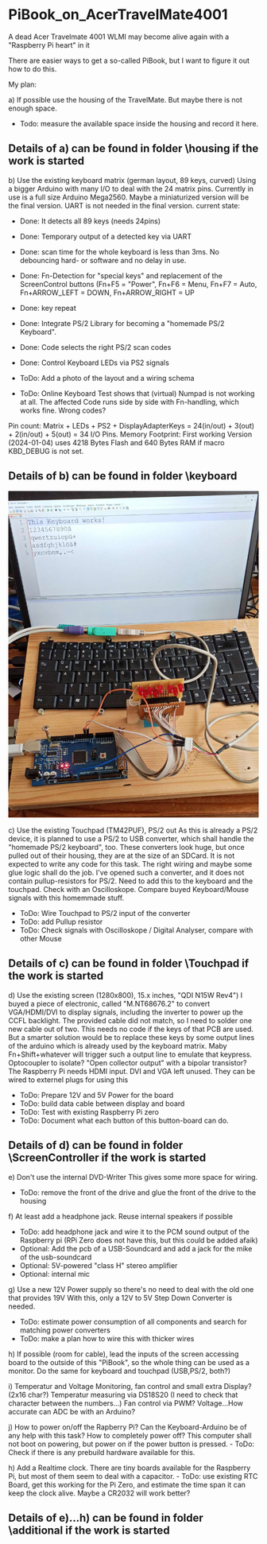 # PiBook_on_AcerTravelMate4001
A dead Acer Travelmate 4001 WLMI may become alive again with a "Raspberry Pi heart" in it

There are easier ways to get a so-called PiBook, but I want to figure it out how to do this. 

My plan:

a) If possible use the housing of the TravelMate. But maybe there is not enough space.
  - Todo: measure the available space inside the housing and record it here.

## Details of a) can be found in folder \housing if the work is started

b) Use the existing keyboard matrix (german layout, 89 keys, curved)
  Using a bigger Arduino with many I/O to deal with the 24 matrix pins.
  Currently in use is a full size Arduino Mega2560. Maybe a miniaturized version will be the final version. UART is not needed in the final version.
  current state:
  - Done: It detects all 89 keys (needs 24pins)
  - Done: Temporary output of a detected key via UART
  - Done: scan time for the whole keyboard is less than 3ms. No debouncing hard- or software and no delay in use. 
  - Done: Fn-Detection for "special keys" and replacement of the ScreenControl buttons (Fn+F5 = "Power", Fn+F6 = Menu, Fn+F7 = Auto, Fn+ARROW_LEFT = DOWN, Fn+ARROW_RIGHT = UP  
  - Done: key repeat
  - Done: Integrate PS/2 Library for becoming a "homemade PS/2 Keyboard".
  - Done: Code selects the right PS/2 scan codes
  - Done: Control Keyboard LEDs via PS2 signals
    
  - ToDo: Add a photo of the layout and a wiring schema
  - ToDo: Online Keyboard Test shows that (virtual) Numpad is not working at all. The affected Code runs side by side with Fn-handling, which works fine. Wrong codes?
  
  Pin count: Matrix + LEDs + PS2 + DisplayAdapterKeys = 24(in/out) + 3(out) + 2(in/out) + 5(out) = 34 I/O Pins.
  Memory Footprint: First working Version (2024-01-04) uses 4218 Bytes Flash and 640 Bytes RAM if macro KBD_DEBUG is not set.
  
## Details of b) can be found in folder \keyboard

![image](Keyboard/Keyboard_on_board.JPEG)
  
c) Use the existing Touchpad (TM42PUF), PS/2 out
  As this is already a PS/2 device, it is planned to use a PS/2 to USB converter, which shall handle the "homemade PS/2 keyboard", too.
  These converters look huge, but once pulled out of their housing, they are at the size of an SDCard.
  It is not expected to write any code for this task. The right wiring and maybe some glue logic shall do the job.
  I've opened such a converter, and it does not contain pullup-resistors for PS/2. Need to add this to the keyboard and the touchpad.
  Check with an Oscilloskope. Compare buyed Keyboard/Mouse signals with this homemmade stuff. 
  - ToDo: Wire Touchpad to PS/2 input of the converter
  - ToDo: add Pullup resistor
  - ToDo: Check signals with Oscilloskope / Digital Analyser, compare with other Mouse
 
## Details of c) can be found in folder \Touchpad if the work is started

d) Use the existing screen (1280x800), 15.x inches, "QDI N15W Rev4")
  I buyed a piece of electronic, called "M.NT68676.2" to convert VGA/HDMI/DVI to display signals, including the inverter to power up the CCFL backlight.
  The provided cable did not match, so I need to solder one new cable out of two.
  This needs no code if the keys of that PCB are used. But a smarter solution would be to replace these keys by some output lines of the arduino which is
  already used by the keyboard matrix. Maby Fn+Shift+whatever will trigger such a output line to emulate that keypress.
  Optocoupler to isolate? "Open collector output" with a bipolar transistor?
  The Raspberry Pi needs HDMI input. DVI and VGA left unused. They can be wired to externel plugs for using this
  - ToDo: Prepare 12V and 5V Power for the board 
  - ToDo: build data cable between display and board
  - ToDo: Test with existing Raspberry Pi zero
  - ToDo: Document what each button of this button-board can do.

## Details of d) can be found in folder \ScreenController if the work is started

e) Don't use the internal DVD-Writer
  This gives some more space for wiring.
  - ToDo: remove the front of the drive and glue the front of the drive to the housing
  
f) At least add a headphone jack. Reuse internal speakers if possible 
  - ToDo: add headphone jack and wire it to the PCM sound output of the Raspberry pi (RPi Zero does not have this, but this could be added afaik)
  - Optional: Add the pcb of a USB-Soundcard and add a jack for the mike of the usb-soundcard
  - Optional: 5V-powered "class H" stereo amplifier
  - Optional: internal mic
 
g) Use a new 12V Power supply so there's no need to deal with the old one that provides 19V
  With this, only a 12V to 5V Step Down Converter is needed.
  - ToDo: estimate power consumption of all components and search for matching power converters
  - ToDo: make a plan how to wire this with thicker wires
  
h) If possible (room for cable), lead the inputs of the screen accessing board to the outside of this "PiBook", so the whole thing can be used as a monitor.
    Do the same for keyboard and touchpad (USB,PS/2, both?)

i) Temperatur and Voltage Monitoring, fan control and small extra Display? (2x16 char?)
  Temperatur measuring via DS18S20 (I need to check that character between the numbers...)
  Fan control via PWM?
  Voltage...How accurate can ADC be with an Arduino?
  
j) How to power on/off the Rapberry Pi? 
	Can the Keyboard-Arduino be of any help with this task?
	How to completely power off? This computer shall not boot on powering, but power on if the power button is pressed.
	- ToDo: Check if there is any prebuild hardware available for this.

h) Add a Realtime clock. There are tiny boards available for the Raspberry Pi, but most of them seem to deal with a capacitor.
	- ToDo: use existing RTC Board, get this working for the Pi Zero, and estimate the time span it can keep the clock alive. Maybe a CR2032 will work better?
	
## Details of e)...h) can be found in folder \additional if the work is started


